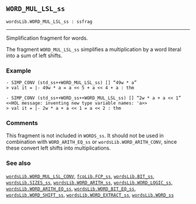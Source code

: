 ## `WORD_MUL_LSL_ss`

``` hol4
wordsLib.WORD_MUL_LSL_ss : ssfrag
```

------------------------------------------------------------------------

Simplification fragment for words.

The fragment `WORD_MUL_LSL_ss` simplifies a multiplication by a word
literal into a sum of left shifts.

### Example

``` hol4
- SIMP_CONV (std_ss++WORD_MUL_LSL_ss) [] “49w * a”
> val it = |- 49w * a = a << 5 + a << 4 + a : thm

- SIMP_CONV (std_ss++WORD_ss++WORD_MUL_LSL_ss) [] “2w * a + a << 1”
<<HOL message: inventing new type variable names: 'a>>
> val it = |- 2w * a + a << 1 = a << 2 : thm
```

### Comments

This fragment is not included in `WORDS_ss`. It should not be used in
combination with `WORD_ARITH_EQ_ss` or `wordsLib.WORD_ARITH_CONV`, since
these convert left shifts into multiplications.

### See also

[`wordsLib.WORD_MUL_LSL_CONV`](#wordsLib.WORD_MUL_LSL_CONV),
[`fcpLib.FCP_ss`](#fcpLib.FCP_ss),
[`wordsLib.BIT_ss`](#wordsLib.BIT_ss),
[`wordsLib.SIZES_ss`](#wordsLib.SIZES_ss),
[`wordsLib.WORD_ARITH_ss`](#wordsLib.WORD_ARITH_ss),
[`wordsLib.WORD_LOGIC_ss`](#wordsLib.WORD_LOGIC_ss),
[`wordsLib.WORD_ARITH_EQ_ss`](#wordsLib.WORD_ARITH_EQ_ss),
[`wordsLib.WORD_BIT_EQ_ss`](#wordsLib.WORD_BIT_EQ_ss),
[`wordsLib.WORD_SHIFT_ss`](#wordsLib.WORD_SHIFT_ss),
[`wordsLib.WORD_EXTRACT_ss`](#wordsLib.WORD_EXTRACT_ss),
[`wordsLib.WORD_ss`](#wordsLib.WORD_ss)
